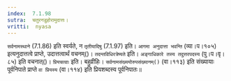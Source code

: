 ```yaml
---
index:  7.1.98
sutra:  चतुरनडुहोरामुदात्तः।
vritti:  nyasa
---
```


`सर्वनामस्थाने` (7.1.86) इति स्वर्यते, न `तृतीयादिषु` (7.1.97) इति। `आगमा अनुदात्ता भवन्ति` (व्या।प।१०५) इत्यनुदात्तत्वे प्राप्ते, उदात्तत्वार्थं वचनम्()। 
`तदन्तविधिरत्रेष्यते` इति। `अङ्गाधिकारे तस्य तदुत्तरपदस्य` (पु।प।वृ।८५) इति वचनात्()। `प्रियचत्वाः` इति। बहुव्रीहिः। `सर्वनामसंख्ययोरुपसंख्यानम्()` (वा।११३) इति संख्यायाः पूर्वनिपाते प्राप्ते `वा प्रियस्य` (वा।११४) इति प्रियशब्दस्य पूर्वनिपातः॥
